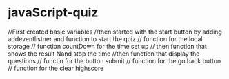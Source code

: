 # javaScript-quiz

//First created basic variables 
//then started with the start button by adding addeventlistner and function to start the quiz
// function for the local storage
// function countDown for the time set up
// then function that shows the result Nand stop the time
//then function that display the questions 
// functin for the button submit 
// function for the go back button 
// function for the clear highscore
